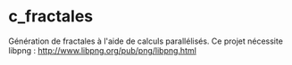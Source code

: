 # c_fractales
Génération de fractales à l'aide de calculs parallélisés.
Ce projet nécessite libpng : http://www.libpng.org/pub/png/libpng.html
